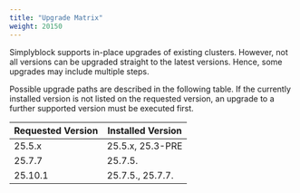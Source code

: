 ```yaml
---
title: "Upgrade Matrix"
weight: 20150
---
```


Simplyblock supports in-place upgrades of existing clusters. However, not all versions can be upgraded straight to
the latest versions. Hence, some upgrades may include multiple steps.

Possible upgrade paths are described in the following table. If the currently installed version is not listed on the
requested version, an upgrade to a further supported version must be executed first.

| Requested Version | Installed Version | 
|-------------------|-------------------|
| 25.5.x            | 25.5.x, 25.3-PRE  |
| 25.7.7            | 25.7.5.           | 
| 25.10.1           | 25.7.5., 25.7.7.  |


